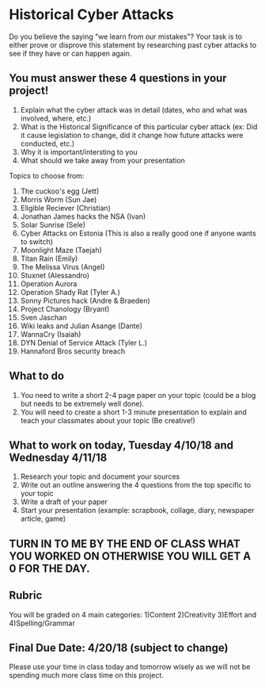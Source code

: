 
# Historical Cyber Attacks

Do you believe the saying "we learn from our mistakes"? Your task is to either prove or disprove this statement by researching past cyber attacks to see if they have or can happen again.

## **You must answer these 4 questions in your project!**

  1. Explain what the cyber attack was in detail (dates, who and what was involved, where, etc.)
  2. What is the Historical Significance of this particular cyber attack (ex: Did it cause legislation to change, did it change how future attacks were conducted, etc.)
  3. Why it is important/intersting to you
  4. What should we take away from your presentation 

Topics to choose from:
1. The cuckoo's egg (Jett)
2. Morris Worm (Sun Jae)
3. Eligible Reciever (Christian)
4. Jonathan James hacks the NSA (Ivan)
5. Solar Sunrise (Sele)
6. Cyber Attacks on Estonia (This is also a really good one if anyone wants to switch)
7. Moonlight Maze (Taejah)
8. Titan Rain (Emily)
9. The Melissa Virus (Angel)
10. Stuxnet (Alessandro)
11. Operation Aurora 
12. Operation Shady Rat (Tyler A.)
13. Sonny Pictures hack (Andre & Braeden)
14. Project Chanology (Bryant)
15. Sven Jaschan
16. Wiki leaks and Julian Asange (Dante)
17. WannaCry (Isaiah)
18. DYN Denial of Service Attack (Tyler L.)
19. Hannaford Bros security breach 

## What to do
1. You need to write a short 2-4 page paper on your topic (could be a blog but needs to be extremely well done).
2. You will need to create a short 1-3 minute presentation to explain and teach your classmates about your topic (Be creative!)

## What to work on today, Tuesday 4/10/18 and Wednesday 4/11/18
1. Research your topic and document your sources
2. Write out an outline answering the 4 questions from the top specific to your topic
3. Write a draft of your paper
4. Start your presentation (example: scrapbook, collage, diary, newspaper article, game)

## **TURN IN TO ME BY THE END OF CLASS WHAT YOU WORKED ON OTHERWISE YOU WILL GET A 0 FOR THE DAY.**


## Rubric
You will be graded on 4 main categories: 1)Content 2)Creativity 3)Effort and 4)Spelling/Grammar

 
## Final Due Date: 4/20/18 (subject to change)
Please use your time in class today and tomorrow wisely as we will not be spending much more class time on this project. 



